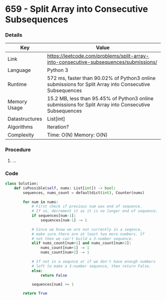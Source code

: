 # 659 - Split Array into Consecutive Subsequences

### Details

| Key | Value |
| --- | ----- |
| Link | https://leetcode.com/problems/split-array-into-consecutive-subsequences/submissions/
| Language | Python 3
| Runtime | 572 ms, faster than 90.02% of Python3 online submissions for Split Array into Consecutive Subsequences
| Memory Usage | 15.2 MB, less than 95.45% of Python3 online submissions for Split Array into Consecutive Subsequences
| Datastructures | List[int]
| Algorithms | Iteration?
| Complexity | Time: O(N) Memory: O(N)

### Procedure

1. ...

### Code

```python
class Solution:
    def isPossible(self, nums: List[int]) -> bool:
        sequences, nums_count = defaultdict(int), Counter(nums)
        
        for num in nums:
            # First check if previous num was end of sequence.
            # If so, decrement it as it is no longer end of sequence.
            if sequences[num-1]:
                sequences[num-1] -= 1
            
            # Since we know we are not currently in a seqence,
            # make sure there are at least two more numbers. If 
            # not then we can't build a 3-number sequence.
            elif nums_count[num+1] and nums_count[num+2]:
                nums_count[num+1] -= 1
                nums_count[num+2] -= 1
                
            # If not in a sequnce or if we don't have enough numbers
            # left to make a 3-number sequence, then return False.
            else:
                return False
            
            sequences[num] += 1

        return True
```
